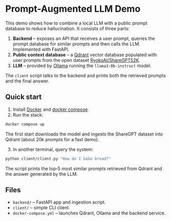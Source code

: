 # Prompt-Augmented LLM Demo

This demo shows how to combine a local LLM with a public prompt database to reduce hallucination. It consists of three parts:

1. **Backend** – exposes an API that receives a user prompt, queries the prompt database for similar prompts and then calls the LLM. Implemented with FastAPI.
2. **Public context database** – a [Qdrant](https://qdrant.tech/) vector database populated with user prompts from the open dataset [RyokoAI/ShareGPT52K](https://huggingface.co/datasets/RyokoAI/ShareGPT52K).
3. **LLM** – provided by [Ollama](https://github.com/ollama/ollama) running the `llama3:8b-instruct` model.

The `client` script talks to the backend and prints both the retrieved prompts and the final answer.

## Quick start

1. Install [Docker](https://docs.docker.com/get-docker/) and [docker compose](https://docs.docker.com/compose/).
2. Run the stack:

```bash
docker compose up
```

The first start downloads the model and ingests the ShareGPT dataset into Qdrant (about 20k prompts for a fast demo).

3. In another terminal, query the system:

```bash
python client/client.py "How do I bake bread?"
```

The script prints the top‑5 most similar prompts retrieved from Qdrant and the answer generated by the LLM.

## Files

- `backend/` – FastAPI app and ingestion script.
- `client/` – simple CLI client.
- `docker-compose.yml` – launches Qdrant, Ollama and the backend service.

